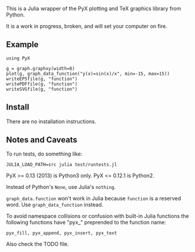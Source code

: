 
This is a Julia wrapper of the PyX plotting and TeX graphics library from
Python.

It is a work in progress, broken, and will set your computer on fire.

## Example

```
using PyX

g = graph.graphxy(width=8)
plot(g, graph_data_function("y(x)=sin(x)/x", min=-15, max=15))
writeEPSfile(g, "function")
writePDFfile(g, "function")
writeSVGfile(g, "function")
```

## Install

There are no installation instructions.

## Notes and Caveats

To run tests, do something like:

    JULIA_LOAD_PATH=src julia test/runtests.jl

PyX >= 0.13 (2013) is Python3 only. PyX <= 0.12.1 is Python2.

Instead of Python's `None`, use Julia's `nothing`.

`graph_data.function` won't work in Julia because `function` is a reserved
word. Use `graph_data_function` instead.

To avoid namespace collisions or confusion with built-in Julia functions the
following functions have "pyx_" preprended to the function name:

    pyx_fill, pyx_append, pyx_insert, pyx_text

Also check the TODO file.

